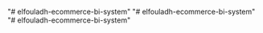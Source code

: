 "# elfouladh-ecommerce-bi-system" 
"# elfouladh-ecommerce-bi-system" 
"# elfouladh-ecommerce-bi-system" 
